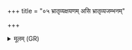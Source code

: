 +++
title = "०५ भ्रातृव्यक्षयणम् असि भ्रातृव्यजम्भनम्"

+++
<details><summary>मूलम् (GR)</summary>

भ्रातृव्यक्षयणम् असि  
भ्रातृव्यजम्भनम् असि स्वाहा ॥
</details>